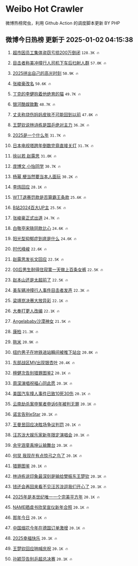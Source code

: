 # Weibo Hot Crawler 



微博热榜爬虫，利用 Github Action 的调度脚本更新 BY PHP 


## 微博今日热榜 更新于 2025-01-02 04:15:38 
1. [超市因员工集体盗窃亏损200万倒闭](https://s.weibo.com/weibo?q=%23%E8%B6%85%E5%B8%82%E5%9B%A0%E5%91%98%E5%B7%A5%E9%9B%86%E4%BD%93%E7%9B%97%E7%AA%83%E4%BA%8F%E6%8D%9F200%E4%B8%87%E5%80%92%E9%97%AD%23&t=31&band_rank=1&Refer=top) `128.3K 🔥` 

1. [目击者称美冲撞行人司机下车后扫射人群](https://s.weibo.com/weibo?q=%23%E7%9B%AE%E5%87%BB%E8%80%85%E7%A7%B0%E7%BE%8E%E5%86%B2%E6%92%9E%E8%A1%8C%E4%BA%BA%E5%8F%B8%E6%9C%BA%E4%B8%8B%E8%BD%A6%E5%90%8E%E6%89%AB%E5%B0%84%E4%BA%BA%E7%BE%A4%23&t=31&band_rank=2&Refer=top) `57.0K 🔥` 

1. [2025拼出自己的高光时刻](https://s.weibo.com/weibo?q=%232025%E6%8B%BC%E5%87%BA%E8%87%AA%E5%B7%B1%E7%9A%84%E9%AB%98%E5%85%89%E6%97%B6%E5%88%BB%23&t=31&band_rank=3&Refer=top) `50.9K 🔥` 

1. [张峻豪改名](https://s.weibo.com/weibo?q=%23%E5%BC%A0%E5%B3%BB%E8%B1%AA%E6%94%B9%E5%90%8D%23&t=31&band_rank=4&Refer=top) `50.6K 🔥` 

1. [丁克的李健抱着他绝育的猫](https://s.weibo.com/weibo?q=%E4%B8%81%E5%85%8B%E7%9A%84%E6%9D%8E%E5%81%A5%E6%8A%B1%E7%9D%80%E4%BB%96%E7%BB%9D%E8%82%B2%E7%9A%84%E7%8C%AB&t=31&band_rank=5&Refer=top) `49.7K 🔥` 

1. [银河酷娱致歉](https://s.weibo.com/weibo?q=%23%E9%93%B6%E6%B2%B3%E9%85%B7%E5%A8%B1%E8%87%B4%E6%AD%89%23&t=31&band_rank=6&Refer=top) `48.7K 🔥` 

1. [丈夫称烧伤妈妈皮肤不可能回到以前](https://s.weibo.com/weibo?q=%23%E4%B8%88%E5%A4%AB%E7%A7%B0%E7%83%A7%E4%BC%A4%E5%A6%88%E5%A6%88%E7%9A%AE%E8%82%A4%E4%B8%8D%E5%8F%AF%E8%83%BD%E5%9B%9E%E5%88%B0%E4%BB%A5%E5%89%8D%23&t=31&band_rank=7&Refer=top) `47.8K 🔥` 

1. [王楚钦说林诗栋是国乒绝对主力](https://s.weibo.com/weibo?q=%23%E7%8E%8B%E6%A5%9A%E9%92%A6%E8%AF%B4%E6%9E%97%E8%AF%97%E6%A0%8B%E6%98%AF%E5%9B%BD%E4%B9%92%E7%BB%9D%E5%AF%B9%E4%B8%BB%E5%8A%9B%23&t=31&band_rank=8&Refer=top) `36.2K 🔥` 

1. [2025是一个什么年](https://s.weibo.com/weibo?q=%232025%E6%98%AF%E4%B8%80%E4%B8%AA%E4%BB%80%E4%B9%88%E5%B9%B4%23&t=31&band_rank=9&Refer=top) `31.7K 🔥` 

1. [日本电视塔跨年倒数完竟直接关灯](https://s.weibo.com/weibo?q=%23%E6%97%A5%E6%9C%AC%E7%94%B5%E8%A7%86%E5%A1%94%E8%B7%A8%E5%B9%B4%E5%80%92%E6%95%B0%E5%AE%8C%E7%AB%9F%E7%9B%B4%E6%8E%A5%E5%85%B3%E7%81%AF%23&t=31&band_rank=10&Refer=top) `31.7K 🔥` 

1. [徐以若 赵露思](https://s.weibo.com/weibo?q=%E5%BE%90%E4%BB%A5%E8%8B%A5%20%E8%B5%B5%E9%9C%B2%E6%80%9D&t=31&band_rank=11&Refer=top) `31.0K 🔥` 

1. [庞博文 小怡同学](https://s.weibo.com/weibo?q=%E5%BA%9E%E5%8D%9A%E6%96%87%20%E5%B0%8F%E6%80%A1%E5%90%8C%E5%AD%A6&t=31&band_rank=12&Refer=top) `30.7K 🔥` 

1. [杨幂 梗当然要当本人面玩](https://s.weibo.com/weibo?q=%E6%9D%A8%E5%B9%82%20%E6%A2%97%E5%BD%93%E7%84%B6%E8%A6%81%E5%BD%93%E6%9C%AC%E4%BA%BA%E9%9D%A2%E7%8E%A9&t=31&band_rank=13&Refer=top) `30.2K 🔥` 

1. [李炜回应](https://s.weibo.com/weibo?q=%23%E6%9D%8E%E7%82%9C%E5%9B%9E%E5%BA%94%23&t=31&band_rank=14&Refer=top) `28.1K 🔥` 

1. [WTT退赛罚款是否算霸王条款](https://s.weibo.com/weibo?q=%23WTT%E9%80%80%E8%B5%9B%E7%BD%9A%E6%AC%BE%E6%98%AF%E5%90%A6%E7%AE%97%E9%9C%B8%E7%8E%8B%E6%9D%A1%E6%AC%BE%23&t=31&band_rank=15&Refer=top) `25.6K 🔥` 

1. [B站2024百大UP主](https://s.weibo.com/weibo?q=%23B%E7%AB%992024%E7%99%BE%E5%A4%A7UP%E4%B8%BB%23&t=31&band_rank=16&Refer=top) `25.5K 🔥` 

1. [张峻豪正式出道](https://s.weibo.com/weibo?q=%23%E5%BC%A0%E5%B3%BB%E8%B1%AA%E6%AD%A3%E5%BC%8F%E5%87%BA%E9%81%93%23&t=31&band_rank=17&Refer=top) `24.7K 🔥` 

1. [白敬亭宋轶同款比心](https://s.weibo.com/weibo?q=%23%E7%99%BD%E6%95%AC%E4%BA%AD%E5%AE%8B%E8%BD%B6%E5%90%8C%E6%AC%BE%E6%AF%94%E5%BF%83%23&t=31&band_rank=18&Refer=top) `24.6K 🔥` 

1. [阳光型抑郁症到底是什么](https://s.weibo.com/weibo?q=%23%E9%98%B3%E5%85%89%E5%9E%8B%E6%8A%91%E9%83%81%E7%97%87%E5%88%B0%E5%BA%95%E6%98%AF%E4%BB%80%E4%B9%88%23&t=31&band_rank=19&Refer=top) `24.6K 🔥` 

1. [时代峰峻](https://s.weibo.com/weibo?q=%E6%97%B6%E4%BB%A3%E5%B3%B0%E5%B3%BB&t=31&band_rank=20&Refer=top) `22.6K 🔥` 

1. [赵露思发长文回应](https://s.weibo.com/weibo?q=%E8%B5%B5%E9%9C%B2%E6%80%9D%E5%8F%91%E9%95%BF%E6%96%87%E5%9B%9E%E5%BA%94&t=31&band_rank=21&Refer=top) `22.5K 🔥` 

1. [00后男生耐得住寂寞一天做上百条女裤](https://s.weibo.com/weibo?q=%2300%E5%90%8E%E7%94%B7%E7%94%9F%E8%80%90%E5%BE%97%E4%BD%8F%E5%AF%82%E5%AF%9E%E4%B8%80%E5%A4%A9%E5%81%9A%E4%B8%8A%E7%99%BE%E6%9D%A1%E5%A5%B3%E8%A3%A4%23&t=31&band_rank=22&Refer=top) `22.5K 🔥` 

1. [赵本山还是太超前了](https://s.weibo.com/weibo?q=%E8%B5%B5%E6%9C%AC%E5%B1%B1%E8%BF%98%E6%98%AF%E5%A4%AA%E8%B6%85%E5%89%8D%E4%BA%86&t=31&band_rank=23&Refer=top) `22.5K 🔥` 

1. [美车辆冲撞行人事件目击者发声](https://s.weibo.com/weibo?q=%23%E7%BE%8E%E8%BD%A6%E8%BE%86%E5%86%B2%E6%92%9E%E8%A1%8C%E4%BA%BA%E4%BA%8B%E4%BB%B6%E7%9B%AE%E5%87%BB%E8%80%85%E5%8F%91%E5%A3%B0%23&t=31&band_rank=24&Refer=top) `22.3K 🔥` 

1. [梁靖崑决赛大放异彩](https://s.weibo.com/weibo?q=%23%E6%A2%81%E9%9D%96%E5%B4%91%E5%86%B3%E8%B5%9B%E5%A4%A7%E6%94%BE%E5%BC%82%E5%BD%A9%23&t=31&band_rank=25&Refer=top) `22.1K 🔥` 

1. [大奉打更人改编](https://s.weibo.com/weibo?q=%23%E5%A4%A7%E5%A5%89%E6%89%93%E6%9B%B4%E4%BA%BA%E6%94%B9%E7%BC%96%23&t=31&band_rank=26&Refer=top) `22.1K 🔥` 

1. [Angelababy沙漠神女](https://s.weibo.com/weibo?q=%23Angelababy%E6%B2%99%E6%BC%A0%E7%A5%9E%E5%A5%B3%23&t=31&band_rank=27&Refer=top) `21.5K 🔥` 

1. [康柏](https://s.weibo.com/weibo?q=%E5%BA%B7%E6%9F%8F&t=31&band_rank=28&Refer=top) `21.3K 🔥` 

1. [拖米](https://s.weibo.com/weibo?q=%E6%8B%96%E7%B1%B3&t=31&band_rank=29&Refer=top) `20.9K 🔥` 

1. [纽约男子在地铁进站瞬间被推下站台](https://s.weibo.com/weibo?q=%23%E7%BA%BD%E7%BA%A6%E7%94%B7%E5%AD%90%E5%9C%A8%E5%9C%B0%E9%93%81%E8%BF%9B%E7%AB%99%E7%9E%AC%E9%97%B4%E8%A2%AB%E6%8E%A8%E4%B8%8B%E7%AB%99%E5%8F%B0%23&t=31&band_rank=30&Refer=top) `20.8K 🔥` 

1. [东部战区MV出现银杏叶](https://s.weibo.com/weibo?q=%23%E4%B8%9C%E9%83%A8%E6%88%98%E5%8C%BAMV%E5%87%BA%E7%8E%B0%E9%93%B6%E6%9D%8F%E5%8F%B6%23&t=31&band_rank=31&Refer=top) `20.4K 🔥` 

1. [檀健次告别猎罪图鉴2](https://s.weibo.com/weibo?q=%23%E6%AA%80%E5%81%A5%E6%AC%A1%E5%91%8A%E5%88%AB%E7%8C%8E%E7%BD%AA%E5%9B%BE%E9%89%B42%23&t=31&band_rank=32&Refer=top) `20.1K 🔥` 

1. [周深演唱祝福心同此愿](https://s.weibo.com/weibo?q=%23%E5%91%A8%E6%B7%B1%E6%BC%94%E5%94%B1%E7%A5%9D%E7%A6%8F%E5%BF%83%E5%90%8C%E6%AD%A4%E6%84%BF%23&t=31&band_rank=33&Refer=top) `20.1K 🔥` 

1. [美国汽车撞人事件已致10死30伤](https://s.weibo.com/weibo?q=%23%E7%BE%8E%E5%9B%BD%E6%B1%BD%E8%BD%A6%E6%92%9E%E4%BA%BA%E4%BA%8B%E4%BB%B6%E5%B7%B2%E8%87%B410%E6%AD%BB30%E4%BC%A4%23&t=31&band_rank=34&Refer=top) `20.1K 🔥` 

1. [云南劫杀案申冤者申诉6年被判无罪](https://s.weibo.com/weibo?q=%23%E4%BA%91%E5%8D%97%E5%8A%AB%E6%9D%80%E6%A1%88%E7%94%B3%E5%86%A4%E8%80%85%E7%94%B3%E8%AF%896%E5%B9%B4%E8%A2%AB%E5%88%A4%E6%97%A0%E7%BD%AA%23&t=31&band_rank=35&Refer=top) `20.1K 🔥` 

1. [诺言告别eStar](https://s.weibo.com/weibo?q=%23%E8%AF%BA%E8%A8%80%E5%91%8A%E5%88%ABeStar%23&t=31&band_rank=36&Refer=top) `20.1K 🔥` 

1. [王曼昱回应决胜场争议判罚](https://s.weibo.com/weibo?q=%23%E7%8E%8B%E6%9B%BC%E6%98%B1%E5%9B%9E%E5%BA%94%E5%86%B3%E8%83%9C%E5%9C%BA%E4%BA%89%E8%AE%AE%E5%88%A4%E7%BD%9A%23&t=31&band_rank=37&Refer=top) `20.1K 🔥` 

1. [汪苏泷大娱乐家新年限定演唱会](https://s.weibo.com/weibo?q=%23%E6%B1%AA%E8%8B%8F%E6%B3%B7%E5%A4%A7%E5%A8%B1%E4%B9%90%E5%AE%B6%E6%96%B0%E5%B9%B4%E9%99%90%E5%AE%9A%E6%BC%94%E5%94%B1%E4%BC%9A%23&t=31&band_rank=38&Refer=top) `20.1K 🔥` 

1. [余宇涵童禹坤认输舞台](https://s.weibo.com/weibo?q=%23%E4%BD%99%E5%AE%87%E6%B6%B5%E7%AB%A5%E7%A6%B9%E5%9D%A4%E8%AE%A4%E8%BE%93%E8%88%9E%E5%8F%B0%23&t=31&band_rank=39&Refer=top) `20.1K 🔥` 

1. [何炅 我现在有点惊弓之鸟了](https://s.weibo.com/weibo?q=%E4%BD%95%E7%82%85%20%E6%88%91%E7%8E%B0%E5%9C%A8%E6%9C%89%E7%82%B9%E6%83%8A%E5%BC%93%E4%B9%8B%E9%B8%9F%E4%BA%86&t=31&band_rank=40&Refer=top) `20.1K 🔥` 

1. [猎罪图鉴](https://s.weibo.com/weibo?q=%E7%8C%8E%E7%BD%AA%E5%9B%BE%E9%89%B4&t=31&band_rank=41&Refer=top) `20.1K 🔥` 

1. [林诗栋说印象最深刻是输给樊振东王楚钦](https://s.weibo.com/weibo?q=%23%E6%9E%97%E8%AF%97%E6%A0%8B%E8%AF%B4%E5%8D%B0%E8%B1%A1%E6%9C%80%E6%B7%B1%E5%88%BB%E6%98%AF%E8%BE%93%E7%BB%99%E6%A8%8A%E6%8C%AF%E4%B8%9C%E7%8E%8B%E6%A5%9A%E9%92%A6%23&t=31&band_rank=42&Refer=top) `20.1K 🔥` 

1. [钱还会再回来看不见汪苏泷逗我们开心了](https://s.weibo.com/weibo?q=%E9%92%B1%E8%BF%98%E4%BC%9A%E5%86%8D%E5%9B%9E%E6%9D%A5%E7%9C%8B%E4%B8%8D%E8%A7%81%E6%B1%AA%E8%8B%8F%E6%B3%B7%E9%80%97%E6%88%91%E4%BB%AC%E5%BC%80%E5%BF%83%E4%BA%86&t=31&band_rank=43&Refer=top) `20.1K 🔥` 

1. [2025年是本世纪唯一一个完美平方年](https://s.weibo.com/weibo?q=2025%E5%B9%B4%E6%98%AF%E6%9C%AC%E4%B8%96%E7%BA%AA%E5%94%AF%E4%B8%80%E4%B8%80%E4%B8%AA%E5%AE%8C%E7%BE%8E%E5%B9%B3%E6%96%B9%E5%B9%B4&t=31&band_rank=44&Refer=top) `20.1K 🔥` 

1. [NAME晒虞书欣吴宣仪新年合照](https://s.weibo.com/weibo?q=NAME%E6%99%92%E8%99%9E%E4%B9%A6%E6%AC%A3%E5%90%B4%E5%AE%A3%E4%BB%AA%E6%96%B0%E5%B9%B4%E5%90%88%E7%85%A7&t=31&band_rank=45&Refer=top) `20.1K 🔥` 

1. [那年今日](https://s.weibo.com/weibo?q=%E9%82%A3%E5%B9%B4%E4%BB%8A%E6%97%A5&t=31&band_rank=46&Refer=top) `20.1K 🔥` 

1. [中国烟花今年在德国订单激增](https://s.weibo.com/weibo?q=%23%E4%B8%AD%E5%9B%BD%E7%83%9F%E8%8A%B1%E4%BB%8A%E5%B9%B4%E5%9C%A8%E5%BE%B7%E5%9B%BD%E8%AE%A2%E5%8D%95%E6%BF%80%E5%A2%9E%23&t=31&band_rank=47&Refer=top) `20.1K 🔥` 

1. [2025幸福快乐](https://s.weibo.com/weibo?q=%232025%E5%B9%B8%E7%A6%8F%E5%BF%AB%E4%B9%90%23&t=31&band_rank=48&Refer=top) `20.1K 🔥` 

1. [王楚钦回应呐喊庆祝](https://s.weibo.com/weibo?q=%23%E7%8E%8B%E6%A5%9A%E9%92%A6%E5%9B%9E%E5%BA%94%E5%91%90%E5%96%8A%E5%BA%86%E7%A5%9D%23&t=31&band_rank=49&Refer=top) `20.1K 🔥` 

1. [孙颖莎告别乒超总决赛](https://s.weibo.com/weibo?q=%23%E5%AD%99%E9%A2%96%E8%8E%8E%E5%91%8A%E5%88%AB%E4%B9%92%E8%B6%85%E6%80%BB%E5%86%B3%E8%B5%9B%23&t=31&band_rank=50&Refer=top) `20.1K 🔥` 

